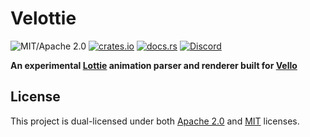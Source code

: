 # Velottie

![MIT/Apache 2.0](https://img.shields.io/badge/license-MIT%2FApache-blue.svg)
[![crates.io](https://img.shields.io/crates/v/bevy_vello.svg)](https://crates.io/crates/bevy_vello)
[![docs.rs](https://img.shields.io/docsrs/bevy_vello)](https://docs.rs/bevy_vello)
[![Discord](https://img.shields.io/discord/913957940560531456.svg?label=&logo=discord&logoColor=ffffff&color=7389D8&labelColor=6A7EC2)](https://discord.gg/zrjnQzdjCB)

**An experimental [Lottie](https://airbnb.io/lottie) animation parser and renderer built for [Vello](https://vello.dev)**

## License

This project is dual-licensed under both [Apache 2.0](LICENSE-APACHE) and [MIT](LICENSE-MIT) licenses.
